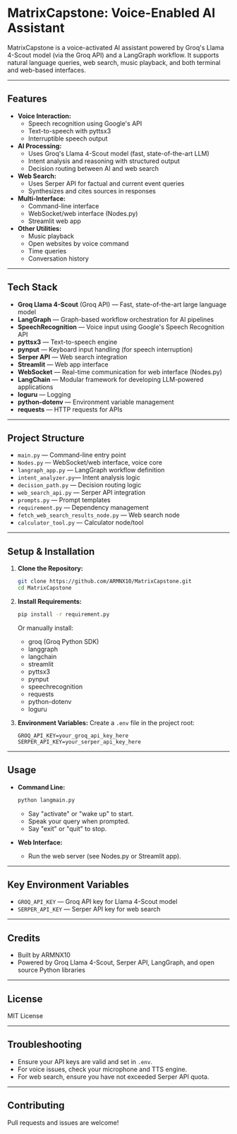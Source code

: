 # MatrixCapstone: Voice-Enabled AI Assistant

MatrixCapstone is a voice-activated AI assistant powered by Groq's Llama 4-Scout model (via the Groq API) and a LangGraph workflow. It supports natural language queries, web search, music playback, and both terminal and web-based interfaces.

---

## Features

- **Voice Interaction:**
  - Speech recognition using Google's API
  - Text-to-speech with pyttsx3
  - Interruptible speech output
- **AI Processing:**
  - Uses Groq's Llama 4-Scout model (fast, state-of-the-art LLM)
  - Intent analysis and reasoning with structured output
  - Decision routing between AI and web search
- **Web Search:**
  - Uses Serper API for factual and current event queries
  - Synthesizes and cites sources in responses
- **Multi-Interface:**
  - Command-line interface
  - WebSocket/web interface (Nodes.py)
  - Streamlit web app
- **Other Utilities:**
  - Music playback
  - Open websites by voice command
  - Time queries
  - Conversation history

---

## Tech Stack

- **Groq Llama 4-Scout** (Groq API) — Fast, state-of-the-art large language model
- **LangGraph** — Graph-based workflow orchestration for AI pipelines
- **SpeechRecognition** — Voice input using Google's Speech Recognition API
- **pyttsx3** — Text-to-speech engine
- **pynput** — Keyboard input handling (for speech interruption)
- **Serper API** — Web search integration
- **Streamlit** — Web app interface
- **WebSocket** — Real-time communication for web interface (Nodes.py)
- **LangChain** — Modular framework for developing LLM-powered applications
- **loguru** — Logging
- **python-dotenv** — Environment variable management
- **requests** — HTTP requests for APIs

---

## Project Structure

- `main.py`           — Command-line entry point
- `Nodes.py`          — WebSocket/web interface, voice core
- `langraph_app.py`   — LangGraph workflow definition
- `intent_analyzer.py`— Intent analysis logic
- `decision_path.py`  — Decision routing logic
- `web_search_api.py` — Serper API integration
- `prompts.py`        — Prompt templates
- `requirement.py`    — Dependency management
- `fetch_web_search_results_node.py` — Web search node
- `calculator_tool.py` — Calculator node/tool

---

## Setup & Installation

1. **Clone the Repository:**
   ```sh
   git clone https://github.com/ARMNX10/MatrixCapstone.git
   cd MatrixCapstone
   ```

2. **Install Requirements:**
   ```sh
   pip install -r requirement.py
   ```
   Or manually install:
   - groq (Groq Python SDK)
   - langgraph
   - langchain
   - streamlit
   - pyttsx3
   - pynput
   - speechrecognition
   - requests
   - python-dotenv
   - loguru

3. **Environment Variables:**
   Create a `.env` file in the project root:
   ```env
   GROQ_API_KEY=your_groq_api_key_here
   SERPER_API_KEY=your_serper_api_key_here
   ```
---

## Usage

- **Command Line:**
  ```sh
  python langmain.py
  ```
  - Say "activate" or "wake up" to start.
  - Speak your query when prompted.
  - Say "exit" or "quit" to stop.

- **Web Interface:**
  - Run the web server (see Nodes.py or Streamlit app).

---

## Key Environment Variables
- `GROQ_API_KEY` — Groq API key for Llama 4-Scout model
- `SERPER_API_KEY` — Serper API key for web search

---

## Credits
- Built by ARMNX10
- Powered by Groq Llama 4-Scout, Serper API, LangGraph, and open source Python libraries

---

## License
MIT License

---

## Troubleshooting
- Ensure your API keys are valid and set in `.env`.
- For voice issues, check your microphone and TTS engine.
- For web search, ensure you have not exceeded Serper API quota.

---

## Contributing
Pull requests and issues are welcome!
